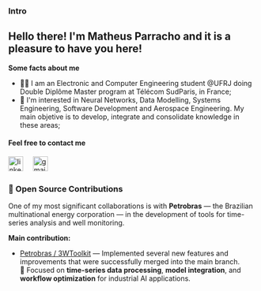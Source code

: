 ### Intro
Hello there! I'm Matheus Parracho and it is a pleasure to have you here!
---
**Some facts about me**
* 👨‍💻 I am an Electronic and Computer Engineering student @UFRJ doing Double Diplôme Master program at Télécom SudParis, in France;
* 🤩 I'm interested in Neural Networks, Data Modelling, Systems Engineering, Software Development and Aerospace Engineering. My main objetive is to develop, integrate and consolidate knowledge in these areas;
#### **Feel free to contact me**
<a href="https://www.linkedin.com/in/matheus-parracho-b8a8891a2/"><img src="https://www.vectorlogo.zone/logos/linkedin/linkedin-icon.svg" width="30px" alt="linkedin"></a>
&nbsp; &nbsp;
<a href="mailto:matheus.parracho@poli.ufrj.br"><img src="https://upload.wikimedia.org/wikipedia/commons/thumb/7/7e/Gmail_icon_%282020%29.svg/512px-Gmail_icon_%282020%29.svg.png" width="30px" alt="gmail"></a>

### 🧩 Open Source Contributions
One of my most significant collaborations is with **Petrobras** — the Brazilian multinational energy corporation — in the development of tools for time-series analysis and well monitoring.

**Main contribution:**
- [Petrobras / 3WToolkit](https://github.com/petrobras/3W) — Implemented several new features and improvements that were successfully merged into the main branch.  
  🧠 Focused on **time-series data processing**, **model integration**, and **workflow optimization** for industrial AI applications.  
